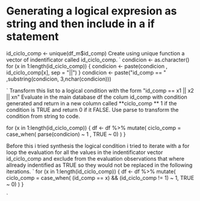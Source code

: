 
# Generating a logical expresion as string and then include in a if statement

id_ciclo_comp <- unique(df_m$id_comp)
Create using unique function a vector of indentificator called id_ciclo_comp.
`
condicion <- as.character()
for (x in 1:length(id_ciclo_comp)) {
  condicion <- paste(condicion , id_ciclo_comp[x], sep = "||")
}
condicion <- paste("id_comp == " ,substring(condicion, 3,nchar(condicion)))

`
Transform this list to a logical condition with the form "id_comp == x1 || x2 || xn"
Evaluate in the main database df the colum id_comp with condition generated and return in a new column called **ciclo_comp ** 1 if the condition is TRUE and return 0 if it FALSE. Use parse to transform the condition from string to code.

for (x in 1:length(id_ciclo_comp)) {
  df <- df %>%
  mutate( ciclo_comp =
    case_when( parse(condicion) ~ 1 , TRUE ~ 0) 
  )
}

Before this i tried synthesis the logical condition i tried to iterate with a for loop the evaluation for all the values in the indentificator vector id_ciclo_comp and exclude from the evaluation observations that where allready indentified as TRUE so they would not be replaced in the following iterations.
`
for (x in 1:length(id_ciclo_comp)) {
  df <- df %>%
  mutate( ciclo_comp =
    case_when( (id_comp == x) && (id_ciclo_comp != 1) ~ 1, TRUE ~ 0) 
  )
}


`

        